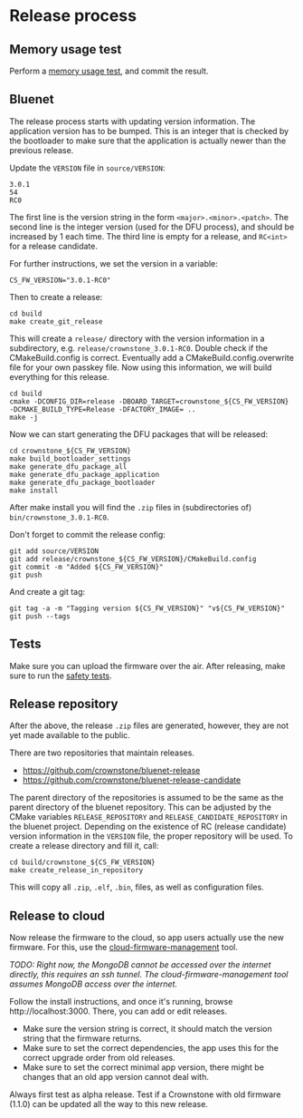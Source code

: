 # Release process

## Memory usage test

Perform a [memory usage test](MEMORY_USAGE_TEST.md), and commit the result.

## Bluenet

The release process starts with updating version information. The application version has to be bumped. This is an integer that is checked by the bootloader to make sure that the
application is actually newer than the previous release.

Update the `VERSION` file in `source/VERSION`:
```
3.0.1
54
RC0
```
The first line is the version string in the form `<major>.<minor>.<patch>`.
The second line is the integer version (used for the DFU process), and should be increased by 1 each time.
The third line is empty for a release, and `RC<int>` for a release candidate.

For further instructions, we set the version in a variable:

```
CS_FW_VERSION="3.0.1-RC0"
```

Then to create a release:

```
cd build
make create_git_release
```

This will create a `release/` directory with the version information in a subdirectory, e.g. `release/crownstone_3.0.1-RC0`.
Double check if the CMakeBuild.config is correct. Eventually add a CMakeBuild.config.overwrite file for your own
passkey file.
Now using this information, we will build everything for this release.

```
cd build
cmake -DCONFIG_DIR=release -DBOARD_TARGET=crownstone_${CS_FW_VERSION} -DCMAKE_BUILD_TYPE=Release -DFACTORY_IMAGE= ..
make -j
```

Now we can start generating the DFU packages that will be released:

```
cd crownstone_${CS_FW_VERSION}
make build_bootloader_settings
make generate_dfu_package_all
make generate_dfu_package_application
make generate_dfu_package_bootloader
make install
```

After make install you will find the `.zip` files in (subdirectories of) `bin/crownstone_3.0.1-RC0`.

Don't forget to commit the release config:

```
git add source/VERSION
git add release/crownstone_${CS_FW_VERSION}/CMakeBuild.config
git commit -m "Added ${CS_FW_VERSION}"
git push
```

And create a git tag:

```
git tag -a -m "Tagging version ${CS_FW_VERSION}" "v${CS_FW_VERSION}"
git push --tags
```

## Tests

Make sure you can upload the firmware over the air.
After releasing, make sure to run the [safety tests](https://github.com/crownstone/firmware-tests).

## Release repository

After the above, the release `.zip` files are generated, however, they are not yet made available to the public.

There are two repositories that maintain releases.

* https://github.com/crownstone/bluenet-release
* https://github.com/crownstone/bluenet-release-candidate

The parent directory of the repositories is assumed to be the same as the parent directory of the bluenet repository.
This can be adjusted by the CMake variables `RELEASE_REPOSITORY` and `RELEASE_CANDIDATE_REPOSITORY` in the bluenet
project. Depending on the existence of RC (release candidate) version information in the `VERSION` file, the proper
repository will be used. To create a release directory and fill it, call:

```
cd build/crownstone_${CS_FW_VERSION}
make create_release_in_repository
```

This will copy all `.zip`, `.elf`, `.bin`, files, as well as configuration files.


## Release to cloud

Now release the firmware to the cloud, so app users actually use the new firmware.
For this, use the [cloud-firmware-management](https://github.com/crownstone/cloud-firmware-management) tool.

*TODO: Right now, the MongoDB cannot be accessed over the internet directly, this requires an ssh tunnel. The cloud-firmware-management tool assumes MongoDB access over the internet.*

Follow the install instructions, and once it's running, browse http://localhost:3000.
There, you can add or edit releases.

- Make sure the version string is correct, it should match the version string that the firmware returns.
- Make sure to set the correct dependencies, the app uses this for the correct upgrade order from old releases.
- Make sure to set the correct minimal app version, there might be changes that an old app version cannot deal with.

Always first test as alpha release. Test if a Crownstone with old firmware (1.1.0) can be updated all the way to this new release.
